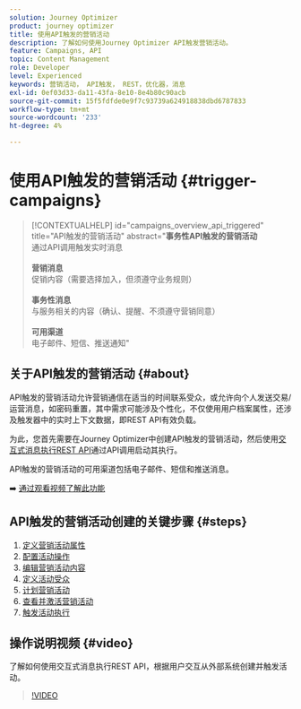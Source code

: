 ```yaml
---
solution: Journey Optimizer
product: journey optimizer
title: 使用API触发的营销活动
description: 了解如何使用Journey Optimizer API触发营销活动。
feature: Campaigns, API
topic: Content Management
role: Developer
level: Experienced
keywords: 营销活动， API触发， REST，优化器，消息
exl-id: 0ef03d33-da11-43fa-8e10-8e4b80c90acb
source-git-commit: 15f5fdfde0e9f7c93739a624918838dbd6787833
workflow-type: tm+mt
source-wordcount: '233'
ht-degree: 4%

---
```



# 使用API触发的营销活动 {#trigger-campaigns}

>[!CONTEXTUALHELP]
>id="campaigns_overview_api_triggered"
>title="API触发的营销活动"
>abstract="**事务性API触发的营销活动**<br/>&#x200B;通过API调用触发实时消息&#x200B;<br/><br/>**营销消息**<br/>&#x200B;促销内容（需要选择加入，但须遵守业务规则）<br/><br/>**事务性消息**<br/>&#x200B;与服务相关的内容（确认、提醒、不须遵守营销同意）<br/><br/>**可用渠道**<br/>&#x200B;电子邮件、短信、推送通知"

## 关于API触发的营销活动 {#about}

API触发的营销活动允许营销通信在适当的时间联系受众，或允许向个人发送交易/运营消息，如密码重置，其中需求可能涉及个性化，不仅使用用户档案属性，还涉及触发器中的实时上下文数据，即REST API有效负载。

为此，您首先需要在Journey Optimizer中创建API触发的营销活动，然后使用[交互式消息执行REST API](https://developer.adobe.com/journey-optimizer-apis/references/messaging/#tag/execution)通过API调用启动其执行。

API触发的营销活动的可用渠道包括电子邮件、短信和推送消息。

➡️ [通过观看视频了解此功能](#video)

## API触发的营销活动创建的关键步骤 {#steps}

1. [定义营销活动属性](api-triggered-campaign-properties.md)
1. [配置活动操作](api-triggered-campaign-action.md)
1. [编辑营销活动内容](api-triggered-campaign-content.md)
1. [定义活动受众](api-triggered-campaign-audience.md)
1. [计划营销活动](api-triggered-campaign-schedule.md)
1. [查看并激活营销活动](review-activate-api-triggered-campaign.md)
1. [触发活动执行](trigger-campaigns.md)

## 操作说明视频 {#video}

了解如何使用交互式消息执行REST API，根据用户交互从外部系统创建并触发活动。

>[!VIDEO](https://video.tv.adobe.com/v/3425358?quality=12)
